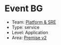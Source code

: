 # Event BG
* Team: [Platform & SRE](../teams/platform.md)
* Type: service
* Level: Application
* Area: [Premise v2](areas/v2.png)
